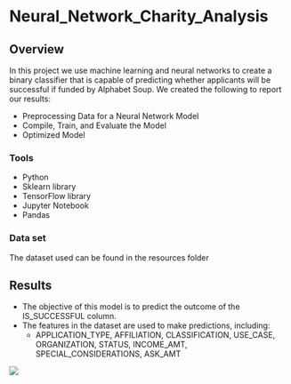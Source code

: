 # Neural_Network_Charity_Analysis

## Overview 
In this project we use machine learning and neural networks to create a binary classifier that is capable of predicting whether applicants will be successful if funded by Alphabet Soup. We created the following to report our results: 

- Preprocessing Data for a Neural Network Model
- Compile, Train, and Evaluate the Model
- Optimized Model

### Tools
- Python
- Sklearn library
- TensorFlow library
- Jupyter Notebook
- Pandas

### Data set
The dataset used can be found in the resources folder

## Results
- The objective of this model is to predict the outcome of the IS_SUCCESSFUL column. 
- The features in the dataset are used to make predictions, including: 
  - APPLICATION_TYPE, AFFILIATION, CLASSIFICATION, USE_CASE, ORGANIZATION, STATUS, INCOME_AMT, SPECIAL_CONSIDERATIONS, ASK_AMT

![](/Neural_Network_Charity_Analysis/Resources/screenshots/img1.png)
